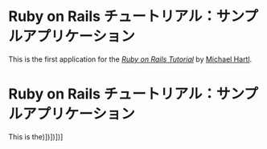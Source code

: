 # Ruby on Rails チュートリアル：サンプルアプリケーション

This is the first application for the
[*Ruby on Rails Tutorial*](http://railstutorial.jp/)
by [Michael Hartl](http://michaelhartl.com/).
# Ruby on Rails チュートリアル：サンプルアプリケーション

This is the)])])])]

